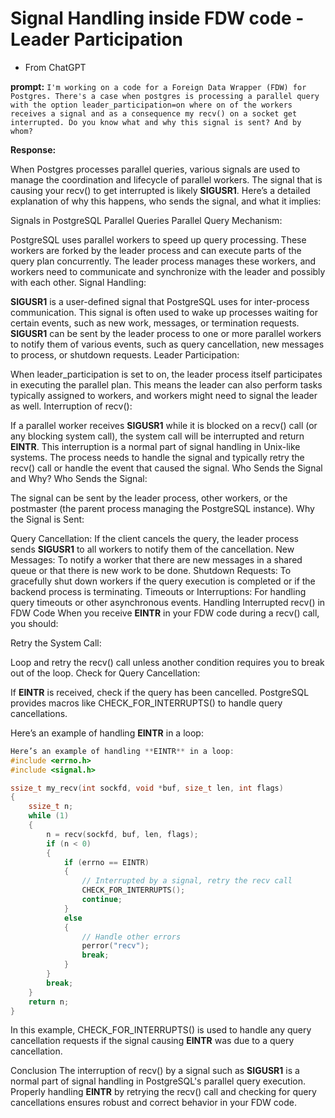 # Signal Handling inside FDW code - Leader Participation

* From ChatGPT


**prompt:** `I'm working on a code for a Foreign Data Wrapper (FDW) for Postgres. There's a case when postgres is processing a parallel query with the option leader_participation=on where on of the workers receives a signal and as a consequence my recv() on a socket get interrupted. Do you know what and why this signal is sent? And by whom? 
`


**Response:**

When Postgres processes parallel queries, various signals are used to manage the coordination and lifecycle of parallel workers. The signal that is causing your recv() to get interrupted is likely **SIGUSR1**. Here’s a detailed explanation of why this happens, who sends the signal, and what it implies:

Signals in PostgreSQL Parallel Queries
Parallel Query Mechanism:

PostgreSQL uses parallel workers to speed up query processing. These workers are forked by the leader process and can execute parts of the query plan concurrently.
The leader process manages these workers, and workers need to communicate and synchronize with the leader and possibly with each other.
Signal Handling:

**SIGUSR1** is a user-defined signal that PostgreSQL uses for inter-process communication. This signal is often used to wake up processes waiting for certain events, such as new work, messages, or termination requests.
**SIGUSR1** can be sent by the leader process to one or more parallel workers to notify them of various events, such as query cancellation, new messages to process, or shutdown requests.
Leader Participation:

When leader_participation is set to on, the leader process itself participates in executing the parallel plan. This means the leader can also perform tasks typically assigned to workers, and workers might need to signal the leader as well.
Interruption of recv():

If a parallel worker receives **SIGUSR1** while it is blocked on a recv() call (or any blocking system call), the system call will be interrupted and return **EINTR**.
This interruption is a normal part of signal handling in Unix-like systems. The process needs to handle the signal and typically retry the recv() call or handle the event that caused the signal.
Who Sends the Signal and Why?
Who Sends the Signal:

The signal can be sent by the leader process, other workers, or the postmaster (the parent process managing the PostgreSQL instance).
Why the Signal is Sent:

Query Cancellation: If the client cancels the query, the leader process sends **SIGUSR1** to all workers to notify them of the cancellation.
New Messages: To notify a worker that there are new messages in a shared queue or that there is new work to be done.
Shutdown Requests: To gracefully shut down workers if the query execution is completed or if the backend process is terminating.
Timeouts or Interruptions: For handling query timeouts or other asynchronous events.
Handling Interrupted recv() in FDW Code
When you receive **EINTR** in your FDW code during a recv() call, you should:

Retry the System Call:

Loop and retry the recv() call unless another condition requires you to break out of the loop.
Check for Query Cancellation:

If **EINTR** is received, check if the query has been cancelled. PostgreSQL provides macros like CHECK_FOR_INTERRUPTS() to handle query cancellations.

Here’s an example of handling **EINTR** in a loop:

```c
Here’s an example of handling **EINTR** in a loop:
#include <errno.h>
#include <signal.h>

ssize_t my_recv(int sockfd, void *buf, size_t len, int flags)
{
    ssize_t n;
    while (1)
    {
        n = recv(sockfd, buf, len, flags);
        if (n < 0)
        {
            if (errno == EINTR)
            {
                // Interrupted by a signal, retry the recv call
                CHECK_FOR_INTERRUPTS();
                continue;
            }
            else
            {
                // Handle other errors
                perror("recv");
                break;
            }
        }
        break;
    }
    return n;
}
```

In this example, CHECK_FOR_INTERRUPTS() is used to handle any query cancellation requests if the signal causing **EINTR** was due to a query cancellation.

Conclusion
The interruption of recv() by a signal such as **SIGUSR1** is a normal part of signal handling in PostgreSQL's parallel query execution. Properly handling **EINTR** by retrying the recv() call and checking for query cancellations ensures robust and correct behavior in your FDW code.
